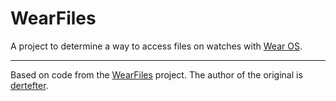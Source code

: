 # WearFiles

A project to determine a way to access files on watches with [Wear OS](https://wearos.google.com).

---

Based on code from the [WearFiles](https://github.com/dertefter/WearFiles) project. The author of the original is [dertefter](https://github.com/dertefter).
